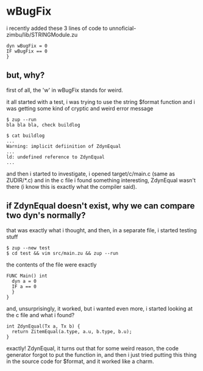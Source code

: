 # wBugFix

i recently added these 3 lines of code to unnoficial-zimbu/lib/STRINGModule.zu


    dyn wBugFix = 0
    IF wBugFix == 0
    }


## but, why?

first of all, the 'w' in wBugFix stands for weird.

it all started with a test, i was trying to use the string $format function 
and i was getting some kind of cryptic and weird error message

    $ zup --run
    bla bla bla, check buildlog
  
    $ cat buildlog
    ...
    Warning: implicit defiinition of ZdynEqual
    ...
    ld: undefined reference to ZdynEqual
    ...

and then i started to investigate, i opened target/c/main.c (same as ZUDIR/*.c)
and in the c file i found something interesting, ZdynEqual wasn't there 
(i know this is exactly what the compiler said).

## if ZdynEqual doesn't exist, why we can compare two dyn's normally?

that was exactly what i thought, and then, in a separate file, i started testing stuff

    $ zup --new test
    $ cd test && vim src/main.zu && zup --run

the contents of the file were exactly

    FUNC Main() int
      dyn a = 0
      IF a == 0
      }
    }

and, unsurprisingly, it worked, but i wanted even more, i started looking at the c file
and what i found?
    
    int ZdynEqual(Tx a, Tx b) {
      return ZitemEqual(a.type, a.u, b.type, b.u);
    }

exactly! ZdynEqual, it turns out that for some weird reason, the code generator
forgot to put the function in, and then i just tried putting this thing in the source code for
$format, and it worked like a charm.
